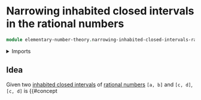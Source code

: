 # Narrowing inhabited closed intervals in the rational numbers

```agda
module elementary-number-theory.narrowing-inhabited-closed-intervals-rational-numbers where
```

<details><summary>Imports</summary>

```agda
open import elementary-number-theory.inhabited-closed-intervals-rational-numbers
open import elementary-number-theory.rational-numbers
open import elementary-number-theory.strict-inequality-rational-numbers
```

</details>

## Idea

Given two
[inhabited closed intervals](elementary-number-theory.inhabited-closed-intervals-rational-numbers.md)
of [rational numbers](elementary-number-theory.rational-numbers.md) `[a, b]` and
`[c, d]`, `[c, d]` is {{#concept
